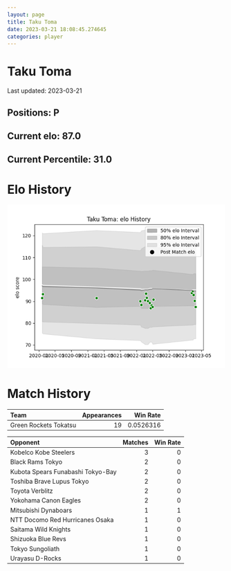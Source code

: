 ```yaml
---  
layout: page  
title: Taku Toma  
date: 2023-03-21 18:08:45.274645  
categories: player  
---
```

# Taku Toma


Last updated: 2023-03-21
## Positions: P

## Current elo: 87.0

## Current Percentile: 31.0

# Elo History


![elo history](history_TakuToma.png)
# Match History


| Team                  |   Appearances |   Win Rate |
|:----------------------|--------------:|-----------:|
| Green Rockets Tokatsu |            19 |  0.0526316 |

| Opponent                          |   Matches |   Win Rate |
|:----------------------------------|----------:|-----------:|
| Kobelco Kobe Steelers             |         3 |          0 |
| Black Rams Tokyo                  |         2 |          0 |
| Kubota Spears Funabashi Tokyo-Bay |         2 |          0 |
| Toshiba Brave Lupus Tokyo         |         2 |          0 |
| Toyota Verblitz                   |         2 |          0 |
| Yokohama Canon Eagles             |         2 |          0 |
| Mitsubishi Dynaboars              |         1 |          1 |
| NTT Docomo Red Hurricanes Osaka   |         1 |          0 |
| Saitama Wild Knights              |         1 |          0 |
| Shizuoka Blue Revs                |         1 |          0 |
| Tokyo Sungoliath                  |         1 |          0 |
| Urayasu D-Rocks                   |         1 |          0 |